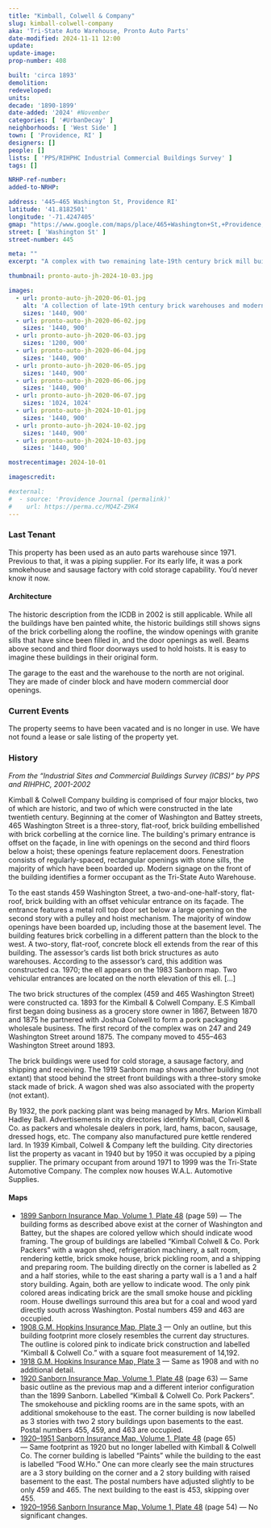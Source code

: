 ```yaml
---
title: "Kimball, Colwell & Company"
slug: kimball-colwell-company
aka: 'Tri-State Auto Warehouse, Pronto Auto Parts'
date-modified: 2024-11-11 12:00
update:
update-image:
prop-number: 408

built: 'circa 1893'
demolition:
redeveloped:
units:
decade: '1890-1899'
date-added: '2024' #November
categories: [ '#UrbanDecay' ]
neighborhoods: [ 'West Side' ]
town: [ 'Providence, RI' ]
designers: []
people: []
lists: [ 'PPS/RIHPHC Industrial Commercial Buildings Survey' ]
tags: []

NRHP-ref-number:
added-to-NRHP:

address: '445–465 Washington St, Providence RI'
latitude: '41.8182501'
longitude: '-71.4247405'
gmap: "https://www.google.com/maps/place/465+Washington+St,+Providence,+RI+02903/@41.8182501,-71.4247405,19.31z/data=!4m15!1m8!3m7!1s0x89e445129ccddaa9:0xf63412a396d0071a!2sWashington+St,+Providence,+RI!3b1!8m2!3d41.8210456!4d-71.4175499!16s%2Fg%2F1vljhbvv!3m5!1s0x89e44574732ae9cb:0x7052361a7a93ebc0!8m2!3d41.8181066!4d-71.4245399!16s%2Fg%2F11c1kzn0kg?entry=ttu&g_ep=EgoyMDI0MTEwNi4wIKXMDSoASAFQAw%3D%3D"
street: [ 'Washington St' ]
street-number: 445

meta: ""
excerpt: "A complex with two remaining late-19th century brick mill buildings remaining, though newer additions and layers of paint obscure them"

thumbnail: pronto-auto-jh-2024-10-03.jpg

images:
  - url: pronto-auto-jh-2020-06-01.jpg
    alt: 'A collection of late-19th century brick warehouses and modern, mid-to-late 20th century cinder block buildings in a neighborhood moving from industrial to residential. The buildings are all painted white and boarded up or bricked in windows and doorways.'
    sizes: '1440, 900'
  - url: pronto-auto-jh-2020-06-02.jpg
    sizes: '1440, 900'
  - url: pronto-auto-jh-2020-06-03.jpg
    sizes: '1200, 900'
  - url: pronto-auto-jh-2020-06-04.jpg
    sizes: '1440, 900'
  - url: pronto-auto-jh-2020-06-05.jpg
    sizes: '1440, 900'
  - url: pronto-auto-jh-2020-06-06.jpg
    sizes: '1440, 900'
  - url: pronto-auto-jh-2020-06-07.jpg
    sizes: '1024, 1024'
  - url: pronto-auto-jh-2024-10-01.jpg
    sizes: '1440, 900'
  - url: pronto-auto-jh-2024-10-02.jpg
    sizes: '1440, 900'
  - url: pronto-auto-jh-2024-10-03.jpg
    sizes: '1440, 900'

mostrecentimage: 2024-10-01

imagescredit:

#external:
#  - source: 'Providence Journal (permalink)'
#    url: https://perma.cc/MQ4Z-Z9K4
---
```


### Last Tenant

This property has been used as an auto parts warehouse since 1971. Previous to that, it was a piping supplier. For its early life, it was a pork smokehouse and sausage factory with cold storage capability. You’d never know it now.

#### Architecture

The historic description from the <span class="abbr">ICDB</span> in 2002 is still applicable. While all the buildings have ben painted white, the historic buildings still shows signs of the brick corbelling along the roofline, the window openings with granite sills that have since been filled in, and the door openings as well. Beams above second and third floor doorways used to hold hoists. It is easy to imagine these buildings in their original form.

The garage to the east and the warehouse to the north are not original. They are made of cinder block and have modern commercial door openings.


### Current Events

The property seems to have been vacated and is no longer in use. We have not found a lease or sale listing of the property yet.


### History

_From the “Industrial Sites and Commercial Buildings Survey (ICBS)” by PPS and RIHPHC, 2001-2002_

Kimball & Colwell Company building is comprised of four major blocks, two of which are historic, and two of which were constructed in the late twentieth century. Beginning at the comer of Washington and Battey streets, 465 Washington Street is a three-story, flat-roof, brick building embellished with brick corbelling at the cornice line. The building's primary entrance is offset on the façade, in line with openings on the second and third floors below a hoist; these openings feature replacement doors. Fenestration consists of regularly-spaced, rectangular openings with stone sills, the majority of which have been boarded up. Modern signage on the front of the building identifies a former occupant as the Tri-State Auto Warehouse.

To the east stands 459 Washington Street, a two-and-one-half-story, flat-roof, brick building with an offset vehicular entrance on its façade. The entrance features a metal roll top door set below a large opening on the second story with a pulley and hoist mechanism. The majority of window openings have been boarded up, including those at the basement level. The building features brick corbelling in a different pattern than the block to the west. A two-story, flat-roof, concrete block ell extends from the rear of this building. The assessor’s cards list both brick structures as auto warehouses. According to the assessor’s card, this addition was constructed ca. 1970; the ell appears on the 1983 Sanborn map. Two vehicular entrances are located on the north elevation of this ell. […]

The two brick structures of the complex (459 and 465 Washington Street) were constructed ca. 1893 for the Kimball & Colwell Company. E.S Kimball first began doing business as a grocery store owner in 1867, Between 1870 and 1875 he partnered with Joshua Colwell to form a pork packaging wholesale business. The first record of the complex was on 247 and 249 Washington Street around 1875. The company moved to 455–463 Washington Street around 1893.

The brick buildings were used for cold storage, a sausage factory, and shipping and receiving. The 1919 Sanborn map shows another building (not extant) that stood behind the street front buildings with a three-story smoke stack made of brick. A wagon shed was also associated with the property (not extant).

By 1932, the pork packing plant was being managed by Mrs. Marion Kimball Hadley Ball. Advertisements in city directories identify Kimball, Colwell & Co. as packers and wholesale dealers in pork, lard, hams, bacon, sausage, dressed hogs, etc. The company also manufactured pure kettle rendered lard. In 1939 Kimball, Colwell & Company left the building. City directories list the property as vacant in 1940 but by 1950 it was occupied by a piping supplier. The primary occupant from around 1971 to 1999 was the Tri-State Automotive Company. The complex now houses W.A.L. Automotive Supplies.

#### Maps

+ [1899 Sanborn Insurance Map, Volume 1, Plate 48](http://hdl.loc.gov/loc.gmd/g3774pm.g3774pm_g08099189901) (page 59) — The building forms as described above exist at the corner of Washington and Battey, but the shapes are colored yellow which should indicate wood framing. The group of buildings are labelled “Kimball Colwell & Co. Pork Packers” with a wagon shed, refrigeration machinery, a salt room, rendering kettle, brick smoke house, brick pickling room, and a shipping and preparing room. The building directly on the corner is labelled as 2 and a half stories, while to the east sharing a party wall is a 1 and a half story building. Again, both are yellow to indicate wood. The only pink colored areas indicating brick are the small smoke house and pickling room. House dwellings surround this area but for a coal and wood yard directly south across Washington. Postal numbers 459 and 463 are occupied.
+ [1908 G.M. Hopkins Insurance Map, Plate 3](https://t93c12bb2a2098924.starter1ua.preservica.com/uncategorized/IO_4a959b55-2b10-4c82-83c7-3e8cbd84742c/) — Only an outline, but this building footprint more closely resembles the current day structures. The outline is colored pink to indicate brick construction and labelled “Kimball & Colwell Co.” with a square foot measurement of 14,192.
+ [1918 G.M. Hopkins Insurance Map, Plate 3](https://t93c12bb2a2098924.starter1ua.preservica.com/uncategorized/IO_5a076ea2-bdec-4523-8e6e-bce090281895/) — Same as 1908 and with no additional detail.
+ [1920 Sanborn Insurance Map, Volume 1, Plate 48](http://hdl.loc.gov/loc.gmd/g3774pm.g3774pm_g08099192001) (page 63) — Same basic outline as the previous map and a different interior configuration than the 1899 Sanborn. Labelled “Kimball & Colwell Co. Pork Packers”. The smokehouse and pickling rooms are in the same spots, with an additional smokehouse to the east. The corner building is now labelled as 3 stories with two 2 story buildings upon basements to the east. Postal numbers 455, 459, and 463 are occupied.
+ [1920–1951 Sanborn Insurance Map, Volume 1, Plate 48](http://hdl.loc.gov/loc.gmd/g3774pm.g3774pm_g08099195101) (page 65) — Same footprint as 1920 but no longer labelled with Kimball & Colwell Co. The corner building is labelled “Paints” while the building to the east is labelled “Food W.Ho.” One can more clearly see the main structures are a 3 story building on the corner and a 2 story building with raised basement to the east. The postal numbers have adjusted slightly to be only 459 and 465. The next building to the east is 453, skipping over 455.
+ [1920–1956 Sanborn Insurance Map, Volume 1, Plate 48](http://hdl.loc.gov/loc.gmd/g3774pm.g3774pm_g08099195601) (page 54) — No significant changes.
